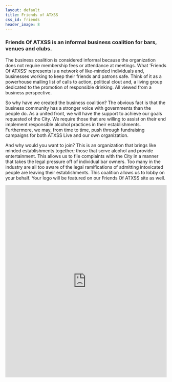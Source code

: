 ```yaml
---
layout: default
title: Friends of ATXSS
css_id: friends
header_image: 8
---
```


### Friends Of ATXSS is an informal business coalition for bars, venues and clubs.


The business coalition is considered informal because the organization does not require membership fees or attendance at meetings.  What ‘Friends Of ATXSS’ represents is a network of like-minded individuals and, businesses working to keep their friends and patrons safe.  Think of it as a powerhouse mailing list of calls to action, political clout and, a living group dedicated to the promotion of responsible drinking. All viewed from a business perspective.

So why have we created the business coalition? The obvious fact is that the business community has a stronger voice with governments than the people do. As a united front, we will have the support to achieve our goals requested of the City. We require those that are willing to assist on their end implement responsible alcohol practices in their establishments.  Furthermore, we may, from time to time, push through fundraising campaigns for both ATXSS Live and our own organization.

And why would you want to join?  This is an organization that brings like minded establishments together; those that serve alcohol and provide entertainment. This allows us to file complaints with the City in a manner that takes the legal pressure off of individual bar owners.  Too many in the industry are all too aware of the legal ramifications of admitting intoxicated people are leaving their establishments. This coalition allows us to lobby on your behalf.  Your logo will be featured on our Friends Of ATXSS site as well.


<iframe src="https://docs.google.com/forms/d/1Y2YuOUnD04YLZA41F0lCTrK12FtreoLA52Tvo0SZMcY/viewform?embedded=true" width="100%" height="600" frameborder="0" marginheight="0" marginwidth="0">Loading...</iframe>

